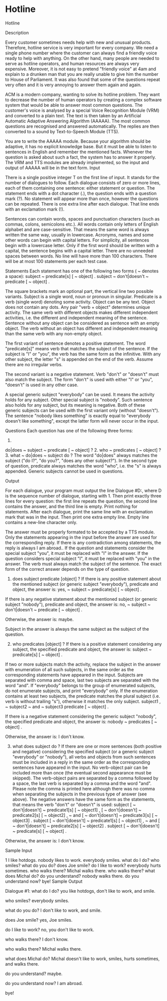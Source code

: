 # Hotline

Hotline

Description

Every customer sometimes needs help with new and unusual products. Therefore, hotline service is very important for every company. We need a single phone number where the customer can always find a friendly voice ready to help with anything. On the other hand, many people are needed to serve as hotline operators, and human resources are always very expensive. Moreover, it is not easy to pretend "friendly voice" at 4am and explain to a drunken man that you are really unable to give him the number to House of Parliament. It was also found that some of the questions repeat very often and it is very annoying to answer them again and again. 

ACM is a modern company, wanting to solve its hotline problem. They want to decrease the number of human operators by creating a complex software system that would be able to answer most common questions. The customer's voice is analysed by a special Voice Recognition Module (VRM) and converted to a plain text. The text is then taken by an Artificial Automatic Adaptive Answering Algorithm (AAAAA). The most common questions are recognised and answered automatically. The replies are then converted to a sound by Text-to-Speech Module (TTS). 

You are to write the AAAAA module. Because your algorithm should be adaptive, it has no explicit knowledge base. But it must be able to listen to sentences in English and remember the mentioned facts. Whenever the question is asked about such a fact, the system has to answer it properly. The VRM and TTS modules are already implemented, so the input and output of AAAAA will be in the text form. 
Input

There is a single positive integer T on the first line of input. It stands for the number of dialogues to follow. Each dialogue consists of zero or more lines, each of them containing one sentence: either statement or question. The statement ends with a dot character (.), the question ends with a question mark (?). No statement will appear more than once, however the questions can be repeated. There is one extra line after each dialogue. That line ends with an exclamation mark (!). 

Sentences can contain words, spaces and punctuation characters (such as commas, colons, semicolons etc.). All words contain only letters of English alphabet and are case-sensitive. That means the same word is always written the same way, usually in lowercase. Acronyms, names and some other words can begin with capital letters. For simplicity, all sentences begin with a lowercase letter. Only if the first word should be written with a capital, the sentence begins with a capital letter. There are no unneeded spaces between words. No line will have more than 100 characters. There will be at most 100 statements per each test case. 

Statements 
Each statement has one of the following two forms ( ~ denotes a space): 
subject ~ predicate[s] [ ~ object] . 
subject ~ don't|doesn't ~ predicate [ ~ object] . 

The square brackets mark an optional part, the vertical line two possible variants. Subject is a single word, noun or pronoun in singular. Predicate is a verb (single word) denoting some activity. Object can be any text. Object does not contain any dots. Any pair "verb + object" determines unique activity. The same verb with different objects makes different independent activities, i.e. the different and independent meaning of the sentence. Sentence without any object can be considered as sentence with an empty object. The verb without an object has different and independent meaning than the same verb with any non-empty object. 

The first variant of sentence denotes a positive statement. The word "predicate[s]" means verb that matches the subject of the sentence. If the subject is "I" or "you", the verb has the same form as the infinitive. With any other subject, the letter "s" is appended on the end of the verb. Assume there are no irregular verbs. 

The second variant is a negative statement. Verb "don't" or "doesn't" must also match the subject. The form "don't" is used with either "I" or "you", "doesn't" is used in any other case. 

A special generic subject "everybody" can be used. It means the activity holds for any subject. Other special subject is "nobody". Such sentence also holds for any subject, but its meaning is negative. Both of these generic subjects can be used with the first variant only (without "doesn't"). The sentence "nobody likes something" is exactly equal to "everybody doesn't like something", except the latter form will never occur in the input. 


Questions 
Each question has one of the following three forms: 

1. 
do|does ~ subject ~ predicate [ ~ object] ? 
2. 
who ~ predicates [ ~ object] ? 
3. 
what ~ do|does ~ subject do ? 
The word "do|does" always matches the subject ("do I?", "do you?", "does any other subject?"). In the second type of question, predicate always matches the word "who", i.e. the "s" is always appended. Generic subjects cannot be used in questions. 

Output

For each dialogue, your program must output the line Dialogue #D:, where D is the sequence number of dialogue, starting with 1. Then print exactly three lines for every question: the first line repeats the question, the second line contains the answer, and the third line is empty. Print nothing for statements. After each dialogue, print the same line with an exclamation mark that was in the input. Then print one extra empty line. Empty line contains a new-line character only. 

The answer must be properly formated to be accepted by a TTS module. Only the statements appearing in the input before the answer are used for the corresponding reply. If there is any contradiction among statements, the reply is always I am abroad.. If the question and statements consider the special subject "you", it must be replaced with "I" in the answer. If the question considers special subject "I", it must be replaced with "you" in the answer. The verb must always match the subject of the sentence. The exact form of the correct answer depends on the type of question. 


1. does subject predicate [object] ? 
If there is any positive statement about the mentioned subject (or generic subject "everybody"), predicate and object, the answer is: 
yes, ~ subject ~ predicate[s] [ ~ object] . 

If there is any negative statement about the mentioned subject (or generic subject "nobody"), predicate and object, the answer is: 
no, ~ subject ~ don't|doesn't ~ predicate [ ~ object] . 

Otherwise, the answer is: maybe. 

Subject in the answer is always the same subject as the subject of the question. 


2. who predicates [object] ? 
If there is a positive statement considering any subject, the specified predicate and object, the answer is: 
subject ~ predicate[s] [ ~ object] . 

If two or more subjects match the activity, replace the subject in the answer with enumeration of all such subjects, in the same order as the corresponding statements have appeared in the input. Subjects are separated with comma and space, last two subjects are separated with the word "and". If "everybody" belongs to the group of enumerated subjects, do not enumerate subjects, and print "everybody" only. If the enumeration contains at least two subjects, the predicate matches the plural subject (i.e. verb is without trailing "s"), otherwise it matches the only subject. 
subject1 , ~ subject2 ~ and ~ subject3 predicate [ ~ object] . 

If there is a negative statement considering the generic subject "nobody", the specified predicate and object, the answer is: 
nobody ~ predicates [ ~ object] . 

Otherwise, the answer is: I don't know. 


3. what does subject do ? 
If there are one or more sentences (both positive and negative) considering the specified subject (or a generic subject "everybody" or "nobody"), all verbs and objects from such sentences must be included in a reply in the same order as the corresponding sentences have appeared in the input. No verb-object pair can be included more than once (the eventual second appearance must be skipped). The verb-object pairs are separated by a comma followed by a space, the last verb is separated by a comma and the word "and". Please note the comma is printed here although there was no comma when separating the subjects in the previous type of answer (see above). The negative answers have the same form as the statements, that means the verb "don't" or "doesn't" is used: 
subject [ ~ don't|doesn't] ~ predicate1[s] [ ~ object1] , 
[ ~ don't|doesn't] ~ predicate2[s] [ ~ object2] , 
~ and [ ~ don't|doesn't] ~ predicate3[s] [ ~ object3] . 
subject [ ~ don't|doesn't] ~ predicate1[s] [ ~ object1] , 
~ and [ ~ don't|doesn't] ~ predicate2[s] [ ~ object2] . 
subject [ ~ don't|doesn't] ~ predicate[s] [ ~ object] . 

Otherwise, the answer is: I don't know. 

Sample Input

1
I like hotdogs.
nobody likes to work.
everybody smiles.
what do I do?
who smiles?
what do you do?
does Joe smile?
do I like to work?
everybody hurts sometimes.
who walks there?
Michal walks there.
who walks there?
what does Michal do?
do you understand?
nobody walks there.
do you understand now?
bye!
Sample Output

Dialogue #1:
what do I do?
you like hotdogs, don't like to work, and smile.

who smiles?
everybody smiles.

what do you do?
I don't like to work, and smile.

does Joe smile?
yes, Joe smiles.

do I like to work?
no, you don't like to work.

who walks there?
I don't know.

who walks there?
Michal walks there.

what does Michal do?
Michal doesn't like to work, smiles, hurts sometimes, and walks there.

do you understand?
maybe.

do you understand now?
I am abroad.

bye!
